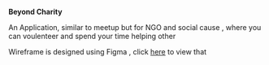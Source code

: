 **Beyond Charity**

An Application, similar to meetup but for NGO and social cause , where you can voulenteer and spend your time helping other 

Wireframe is designed using Figma , click [here](https://www.figma.com/file/NsU6v7uJOqk4Ol3wYdZadn/BeyondCharity?node-id=0%3A1) to view that
